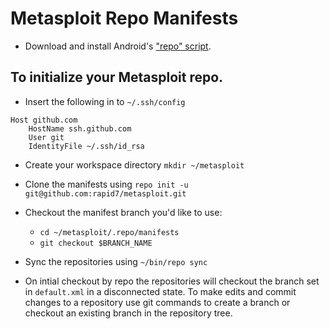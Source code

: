 # Metasploit Repo Manifests

* Download and install Android's ["repo" script](https://source.android.com/source/downloading.html).

## To initialize your Metasploit repo.

* Insert the following in to `~/.ssh/config`

```
Host github.com
    HostName ssh.github.com
    User git
    IdentityFile ~/.ssh/id_rsa
```

* Create your workspace directory `mkdir ~/metasploit`
* Clone the manifests using `repo init -u git@github.com:rapid7/metasploit.git`
* Checkout the manifest branch you'd like to use:
    * `cd ~/metasploit/.repo/manifests`
    * `git checkout $BRANCH_NAME`
* Sync the repositories using `~/bin/repo sync`

* On intial checkout by repo the repositories will checkout the branch set in `default.xml` in a disconnected state.
 To make edits and commit changes to a repository use git commands to create a branch or checkout an existing
 branch in the repository tree.
